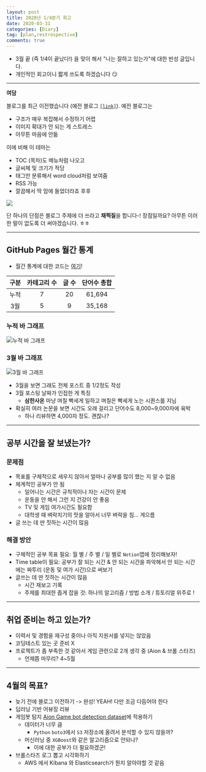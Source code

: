 ```yaml
---
layout: post
title: 2020년 1/4분기 회고
date: 2020-03-31
categories: [Diary]
tag: [plan,restrospective]
comments: true
---
```


* 3월 끝 (즉 1/4이 끝났다!) 을 맞이 해서 "나는 잘하고 있는가"에 대한 반성 글입니다. 
* 개인적인 회고이니 짧게 쓰도록 하겠습니다 :smirk:

---

**여담**

블로그를 최근 이전했습니다 (예전 블로그 [`[link]`](http://assaeunji.github.io/assaeunji.github.io-old)).
예전 블로그는  
  * 구조가 매우 복잡해서 수정하기 어렵
  * 이미지 확대가 안 되는 게 스트레스
  * 아무튼 마음에 안듦

이에 비해 이 테마는 
* TOC (목차)도 메뉴처럼 나오고
* 글씨체 및 크기가 적당 
* 태그만 분류해서 word cloud처럼 보여줌
* RSS 가능
* 깔끔해서 딱 맘에 들었더라죠 후후

![](../../images/blog-disadvantage.png)

단 하나의 단점은 블로그 주제에 더 쓰라고 **채찍질**을 합니다-!
장점일까요? 아무튼 이러한 말이 없도록 더 써야겠습니다. ㅎㅎ

---
## GitHub Pages 월간 통계

* 월간 통계에 대한 코드는 [여기](http://www.github.com/assaeunji/blog-stats)!

|구분| 카테고리 수  |  글 수 | 단어수 총합 |
|:---:|:---:|:---:|:---:|
|누적| 7 | 20 | 61,694|
|3월| 5  | 9  |35,168|

### 누적 바 그래프
![누적 바 그래프](../../images/blog-stat.png)

### 3월 바 그래프
![3월 바 그래프](../../images/mar-blog-stat.png)

* 3월을 보면 그래도 전체 포스트 중 1/2정도 작성
* 3월 포스팅 날짜가 인접한 게 특징
  * **삼한사온** 마냥 며칠 빡세게 일하고 며칠은 빡세게 노는 시퀀스를 지님
* 확실히 여러 논문을 보면 시간도 오래 걸리고 단어수도 8,000~9,000자에 육박 
  * 하나 리뷰하면 4,000자 정도. 괜찮나? 

---
## 공부 시간을 잘 보냈는가?

### 문제점

* 목표를 구체적으로 세우지 않아서 얼마나 공부를 많이 했는 지 알 수 없음
* 체계적인 공부가 안 됨
    - 일어나는 시간은 규칙적이나 자는 시간이 문제
    - 운동을 안 해서 그런 지 건강이 안 좋음
    - TV 및 게임 여가시간도 필요함
    - 대학생 때 벼락치기의 맛을 알아서 너무 벼락을 침... 게으름
* 글 쓰는 데 딴 짓하는 시간이 많음

### 해결 방안

* 구체적인 공부 목표 필요: 월 별 / 주 별 / 일 별로 `Notion`앱에 정리해보자!
* Time table이 필요: 공부가 잘 되는 시간 & 안 되는 시간을 파악해서 안 되는 시간에는 짜투리 (운동 및 여가 시간)으로 써보기
* 글쓰는 데 딴 짓하는 시간이 많음
    - 시간 재보고 기록
    - 주제를 최대한 좁게 잡을 것: 하나의 알고리즘 / 방법 소개 / 튜토리얼 위주로 !

---

## 취업 준비는 하고 있는가?

* 이력서 및 경험을 재구성 중이나 아직 지원서를 넣지는 않았음
* 코딩테스트 있는 곳 준비 X
* 프로젝트가 좀 부족한 것 같아서 게임 관련으로 2개 생각 중 (Aion & 브롤 스타즈)
  * 언제쯤 마무리? 4~5월


---

## 4월의 목표?

- 늦기 전에 블로그 이전하기 -> 완성! YEAH! 다만 조금 다듬어야 한다
- 딥러닝 기반 어뷰징 리뷰
- 게임봇 탐지 [Aion Game bot detection dataset](http://ocslab.hksecurity.net/Datasets/game-bot-detection)에 적용하기
  - 데이터가 너무 큼
    - `Python` `boto3`에서 `S3` 저장소에 올려서 분석할 수 있지 않을까?
  - 머신러닝 중 `XGBoost`와 같은 알고리즘으로 안되나?
    - 이에 대한 공부가 더 필요하겠군!
- 브롤스타즈 로그 뽑고 시각화하기
    - AWS 에서 Kibana 와 Elasticsearch가 뭔지 알아야할 것 같음
